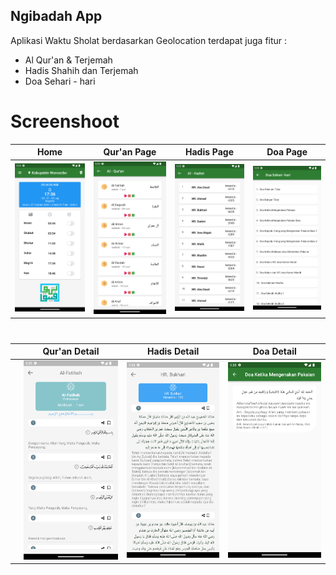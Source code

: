 ## Ngibadah App

Aplikasi Waktu Sholat berdasarkan Geolocation
terdapat juga fitur :

- Al Qur'an & Terjemah
- Hadis Shahih dan Terjemah
- Doa Sehari - hari

# Screenshoot
| Home      | Qur'an Page     | Hadis Page | Doa Page | 
|-----------|-----------|--------|--------|
| <img src='assets/screenshoot/home.png' width='200'> | <img src='assets/screenshoot/quran.png' width='200'> | <img src='assets/screenshoot/hadis.png' width='200'> | <img src='assets/screenshoot/doa.png' width='200'> |

#
|  | Qur'an Detail | Hadis Detail | Doa Detail | 
|-----------|-----------|--------|--------|
| | <img src='assets/screenshoot/quran_detail.png' width='200'> | <img src='assets/screenshoot/hadis_detail.png' width='200'> | <img src='assets/screenshoot/doa_detail.png' width='200'> |



